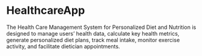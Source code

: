 # HealthcareApp
The Health Care Management System for Personalized Diet and Nutrition is designed to manage users’ health data, calculate key health metrics, generate personalized diet plans, track meal intake, monitor exercise activity, and facilitate dietician appointments.
